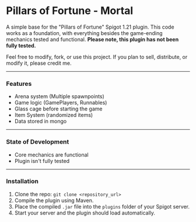 # Pillars of Fortune - Mortal

A simple base for the "Pillars of Fortune" Spigot 1.21 plugin. This code works as a foundation, with everything besides the game-ending mechanics tested and functional. **Please note, this plugin has not been fully tested.**

Feel free to modify, fork, or use this project. If you plan to sell, distribute, or modify it, please credit me.

---

### Features

- Arena system (Multiple spawnpoints)
- Game logic (GamePlayers, Runnables)
- Glass cage before starting the game
- Item System (randomized items)
- Data stored in mongo

---

### State of Development

- Core mechanics are functional
- Plugin isn't fully tested

---

### Installation

1. Clone the repo:  `git clone <repository_url>`
2. Compile the plugin using Maven.
3. Place the compiled `.jar` file into the `plugins` folder of your Spigot server.
4. Start your server and the plugin should load automatically.
